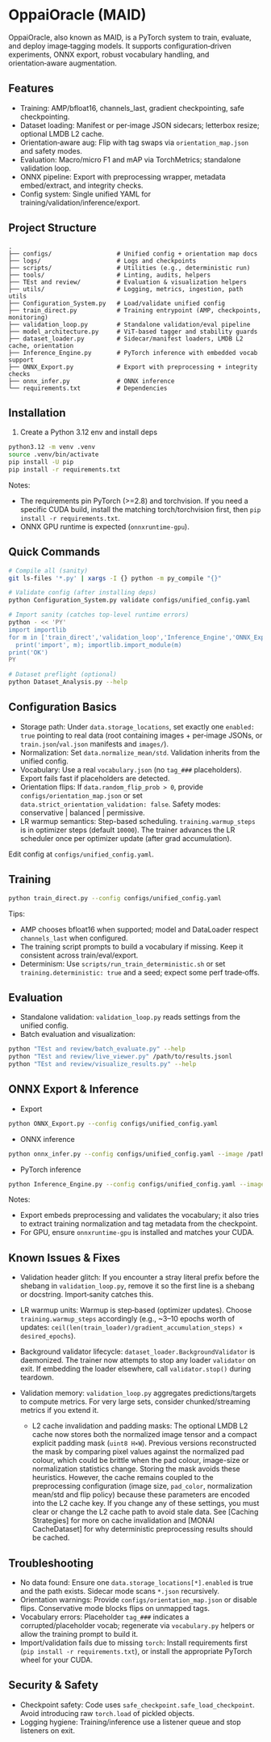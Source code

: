 # OppaiOracle (MAID)

OppaiOracle, also known as MAID, is a PyTorch system to train, evaluate, and deploy image‑tagging models. It supports configuration‑driven experiments, ONNX export, robust vocabulary handling, and orientation‑aware augmentation.

## Features

- Training: AMP/bfloat16, channels_last, gradient checkpointing, safe checkpointing.
- Dataset loading: Manifest or per‑image JSON sidecars; letterbox resize; optional LMDB L2 cache.
- Orientation‑aware aug: Flip with tag swaps via `orientation_map.json` and safety modes.
- Evaluation: Macro/micro F1 and mAP via TorchMetrics; standalone validation loop.
- ONNX pipeline: Export with preprocessing wrapper, metadata embed/extract, and integrity checks.
- Config system: Single unified YAML for training/validation/inference/export.

## Project Structure

```
.
├── configs/                  # Unified config + orientation map docs
├── logs/                     # Logs and checkpoints
├── scripts/                  # Utilities (e.g., deterministic run)
├── tools/                    # Linting, audits, helpers
├── TEst and review/          # Evaluation & visualization helpers
├── utils/                    # Logging, metrics, ingestion, path utils
├── Configuration_System.py   # Load/validate unified config
├── train_direct.py           # Training entrypoint (AMP, checkpoints, monitoring)
├── validation_loop.py        # Standalone validation/eval pipeline
├── model_architecture.py     # ViT‑based tagger and stability guards
├── dataset_loader.py         # Sidecar/manifest loaders, LMDB L2 cache, orientation
├── Inference_Engine.py       # PyTorch inference with embedded vocab support
├── ONNX_Export.py            # Export with preprocessing + integrity checks
├── onnx_infer.py             # ONNX inference
└── requirements.txt          # Dependencies
```

## Installation

1) Create a Python 3.12 env and install deps
```bash
python3.12 -m venv .venv
source .venv/bin/activate
pip install -U pip
pip install -r requirements.txt
```

Notes:
- The requirements pin PyTorch (>=2.8) and torchvision. If you need a specific CUDA build, install the matching torch/torchvision first, then `pip install -r requirements.txt`.
- ONNX GPU runtime is expected (`onnxruntime-gpu`).

## Quick Commands

```bash
# Compile all (sanity)
git ls-files '*.py' | xargs -I {} python -m py_compile "{}"

# Validate config (after installing deps)
python Configuration_System.py validate configs/unified_config.yaml

# Import sanity (catches top-level runtime errors)
python - << 'PY'
import importlib
for m in ['train_direct','validation_loop','Inference_Engine','ONNX_Export','dataset_loader']:
  print('import', m); importlib.import_module(m)
print('OK')
PY

# Dataset preflight (optional)
python Dataset_Analysis.py --help
```

## Configuration Basics

- Storage path: Under `data.storage_locations`, set exactly one `enabled: true` pointing to real data (root containing images + per‑image JSONs, or `train.json`/`val.json` manifests and `images/`).
- Normalization: Set `data.normalize_mean/std`. Validation inherits from the unified config.
- Vocabulary: Use a real `vocabulary.json` (no `tag_###` placeholders). Export fails fast if placeholders are detected.
- Orientation flips: If `data.random_flip_prob > 0`, provide `configs/orientation_map.json` or set `data.strict_orientation_validation: false`. Safety modes: conservative | balanced | permissive.
- LR warmup semantics: Step-based scheduling. `training.warmup_steps` is in optimizer steps (default `10000`). The trainer advances the LR scheduler once per optimizer update (after grad accumulation).

Edit config at `configs/unified_config.yaml`.

## Training

```bash
python train_direct.py --config configs/unified_config.yaml
```

Tips:
- AMP chooses bfloat16 when supported; model and DataLoader respect `channels_last` when configured.
- The training script prompts to build a vocabulary if missing. Keep it consistent across train/eval/export.
- Determinism: Use `scripts/run_train_deterministic.sh` or set `training.deterministic: true` and a seed; expect some perf trade‑offs.

## Evaluation

- Standalone validation: `validation_loop.py` reads settings from the unified config.
- Batch evaluation and visualization:
```bash
python "TEst and review/batch_evaluate.py" --help
python "TEst and review/live_viewer.py" /path/to/results.jsonl
python "TEst and review/visualize_results.py" --help
```

## ONNX Export & Inference

- Export
```bash
python ONNX_Export.py --config configs/unified_config.yaml
```
- ONNX inference
```bash
python onnx_infer.py --config configs/unified_config.yaml --image /path/to/image.jpg
```
- PyTorch inference
```bash
python Inference_Engine.py --config configs/unified_config.yaml --image /path/to/image.jpg
```

Notes:
- Export embeds preprocessing and validates the vocabulary; it also tries to extract training normalization and tag metadata from the checkpoint.
- For GPU, ensure `onnxruntime-gpu` is installed and matches your CUDA.

## Known Issues & Fixes

- Validation header glitch: If you encounter a stray literal prefix before the shebang in `validation_loop.py`, remove it so the first line is a shebang or docstring. Import‑sanity catches this.
- LR warmup units: Warmup is step‑based (optimizer updates). Choose `training.warmup_steps` accordingly (e.g., ~3–10 epochs worth of updates: `ceil(len(train_loader)/gradient_accumulation_steps) × desired_epochs`).
- Background validator lifecycle: `dataset_loader.BackgroundValidator` is daemonized. The trainer now attempts to stop any loader `validator` on exit. If embedding the loader elsewhere, call `validator.stop()` during teardown.
- Validation memory: `validation_loop.py` aggregates predictions/targets to compute metrics. For very large sets, consider chunked/streaming metrics if you extend it.

  - L2 cache invalidation and padding masks: The optional LMDB L2 cache now stores both
    the normalized image tensor and a compact explicit padding mask (`uint8 H×W`).
    Previous versions reconstructed the mask by comparing pixel values against the
    normalized pad colour, which could be brittle when the pad colour, image-size or
    normalization statistics change. Storing the mask avoids these heuristics. However,
    the cache remains coupled to the preprocessing configuration (image size, `pad_color`,
    normalization mean/std and flip policy) because these parameters are encoded into
    the L2 cache key. If you change any of these settings, you must clear or change
    the L2 cache path to avoid stale data. See [Caching Strategies] for more on cache
    invalidation and [MONAI CacheDataset] for why deterministic
    preprocessing results should be cached.

## Troubleshooting

- No data found: Ensure one `data.storage_locations[*].enabled` is true and the path exists. Sidecar mode scans `*.json` recursively.
- Orientation warnings: Provide `configs/orientation_map.json` or disable flips. Conservative mode blocks flips on unmapped tags.
- Vocabulary errors: Placeholder `tag_###` indicates a corrupted/placeholder vocab; regenerate via `vocabulary.py` helpers or allow the training prompt to build it.
- Import/validation fails due to missing `torch`: Install requirements first (`pip install -r requirements.txt`), or install the appropriate PyTorch wheel for your CUDA.

## Security & Safety

- Checkpoint safety: Code uses `safe_checkpoint.safe_load_checkpoint`. Avoid introducing raw `torch.load` of pickled objects.
- Logging hygiene: Training/inference use a listener queue and stop listeners on exit.
